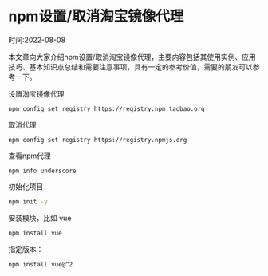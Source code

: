 # npm设置/取消淘宝镜像代理

时间:2022-08-08

本文章向大家介绍npm设置/取消淘宝镜像代理，主要内容包括其使用实例、应用技巧、基本知识点总结和需要注意事项，具有一定的参考价值，需要的朋友可以参考一下。

设置淘宝镜像代理

```
npm config set registry https://registry.npm.taobao.org
```

取消代理

```
npm config set registry https://registry.npmjs.org
```

查看npm代理

```
npm info underscore
```



初始化项目

```bash
npm init -y
```



安装模块，比如 vue

```bash
npm install vue
```

指定版本：

```bash
npm install vue@^2
```

